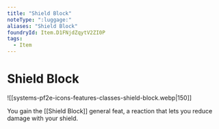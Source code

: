 ```yaml
---
title: "Shield Block"
noteType: ":luggage:"
aliases: "Shield Block"
foundryId: Item.D1FNjdZqytV2ZI0P
tags:
  - Item
---
```


# Shield Block
![[systems-pf2e-icons-features-classes-shield-block.webp|150]]

You gain the [[Shield Block]] general feat, a reaction that lets you reduce damage with your shield.

